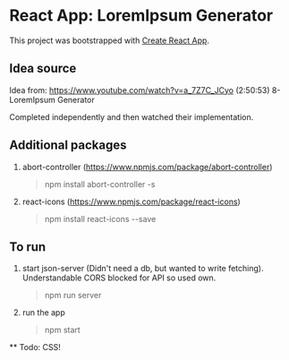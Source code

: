 # React App: LoremIpsum Generator

This project was bootstrapped with [Create React App](https://github.com/facebook/create-react-app).

## Idea source
Idea from:
https://www.youtube.com/watch?v=a_7Z7C_JCyo
(2:50:53) 8-LoremIpsum Generator

Completed independently and then watched their implementation.

## Additional packages
1. abort-controller (https://www.npmjs.com/package/abort-controller)
    > npm install abort-controller -s

2. react-icons (https://www.npmjs.com/package/react-icons)
    > npm install react-icons --save

## To run
1. start json-server (Didn't need a db, but wanted to write fetching). Understandable CORS blocked for API so used own.
    > npm run server

2. run the app
    > npm start

** Todo: CSS!